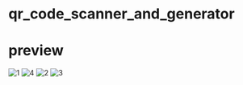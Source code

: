 # qr_code_scanner_and_generator
# preview
![1](https://github.com/abdullahalhakimi/QR_Code_Scanner_and_Generator/assets/81556256/5d98f981-df43-4726-b8c7-3650a29bf013)
![4](https://github.com/abdullahalhakimi/QR_Code_Scanner_and_Generator/assets/81556256/3aa3ab3c-bc83-4856-b69a-2749c510ad69)
![2](https://github.com/abdullahalhakimi/QR_Code_Scanner_and_Generator/assets/81556256/d7405fd0-9b0f-49a0-8cc4-889c54bb5706)
![3](https://github.com/abdullahalhakimi/QR_Code_Scanner_and_Generator/assets/81556256/8e112b53-9530-4c8b-bef6-5b41322465c9)
